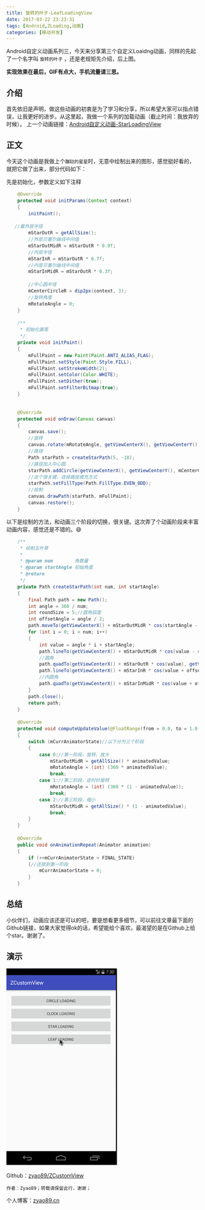 ```yaml
---
title: 旋转的叶子-LeafLoadingView
date: 2017-03-22 23:23:31
tags: [Android,ZLoading,动画]
categories: [移动开发]
---
```


Android自定义动画系列三，今天来分享第三个自定义Loaidng动画，同样的先起了一个名字叫 `旋转的叶子` ，还是老规矩先介绍，后上图。

**实现效果在最后，GIF有点大，手机流量请三思。**

## 介绍

首先依旧是声明，做这些动画的初衷是为了学习和分享，所以希望大家可以指点错误，让我更好的进步。从这里起，我做一个系列的加载动画（截止时间：我放弃的时候）。
上一个动画链接：[Android自定义动画-StarLoadingView](https://zyao89.cn/2017/03/22/Android自定义动画-StarLoadingView/)

<!--more-->

## 正文

今天这个动画是我做上个`蹦跶的星星`时，无意中绘制出来的图形，感觉挺好看的，就把它做了出来，部分代码如下：

先是初始化，参数定义如下注释

```java
    @Override
    protected void initParams(Context context)
    {
        initPaint();

   //最外层半径
        mStarOutR = getAllSize();
        //外层贝塞尔曲线中间值
        mStarOutMidR = mStarOutR * 0.9f;
        //内层半径
        mStarInR = mStarOutR * 0.7f;
        //内层贝塞尔曲线中间值
        mStarInMidR = mStarOutR * 0.3f;

        //中心圆半径
        mCenterCircleR = dip2px(context, 3);
        //旋转角度
        mRotateAngle = 0;
    }

    /**
     * 初始化画笔
     */
    private void initPaint()
    {
        mFullPaint = new Paint(Paint.ANTI_ALIAS_FLAG);
        mFullPaint.setStyle(Paint.Style.FILL);
        mFullPaint.setStrokeWidth(2);
        mFullPaint.setColor(Color.WHITE);
        mFullPaint.setDither(true);
        mFullPaint.setFilterBitmap(true);
    }

```

```java

    @Override
    protected void onDraw(Canvas canvas)
    {
        canvas.save();
        //旋转
        canvas.rotate(mRotateAngle, getViewCenterX(), getViewCenterY());
        //路径
        Path starPath = createStarPath(5, -18);
        //路径加入中心圆
        starPath.addCircle(getViewCenterX(), getViewCenterY(), mCenterCircleR, Path.Direction.CW);
        //这个很关键，选择路径填充方式
        starPath.setFillType(Path.FillType.EVEN_ODD);
        //绘制
        canvas.drawPath(starPath, mFullPaint);
        canvas.restore();
    }

```

以下是绘制的方法，和动画三个阶段的切换，很关键。这次弄了个动画阶段来丰富动画内容，感觉还是不错的。😄

```java
    /**
     * 绘制五叶草
     *
     * @param num        角数量
     * @param startAngle 初始角度
     * @return
     */
    private Path createStarPath(int num, int startAngle)
    {
        final Path path = new Path();
        int angle = 360 / num;
        int roundSize = 5;//圆角弧度
        int offsetAngle = angle / 2;
        path.moveTo(getViewCenterX() + mStarOutMidR * cos(startAngle - roundSize), getViewCenterY() + mStarOutMidR * sin(startAngle - roundSize));
        for (int i = 0; i < num; i++)
        {
            int value = angle * i + startAngle;
            path.lineTo(getViewCenterX() + mStarOutMidR * cos(value - roundSize), getViewCenterY() + mStarOutMidR * sin(value - roundSize));
            //圆角
            path.quadTo(getViewCenterX() + mStarOutR * cos(value), getViewCenterY() + mStarOutR * sin(value), getViewCenterX() + mStarOutMidR * cos(value + roundSize), getViewCenterY() + mStarOutMidR * sin(value + roundSize));
            path.lineTo(getViewCenterX() + mStarInR * cos(value + offsetAngle - roundSize), getViewCenterY() + mStarInR * sin(value + offsetAngle - roundSize));
            //内圆角
            path.quadTo(getViewCenterX() + mStarInMidR * cos(value + offsetAngle), getViewCenterY() + mStarInMidR * sin(value + offsetAngle), getViewCenterX() + mStarInR * cos(value + offsetAngle + roundSize), getViewCenterY() + mStarInR * sin(value + offsetAngle + roundSize));
        }
        path.close();
        return path;
    }

    @Override
    protected void computeUpdateValue(@FloatRange(from = 0.0, to = 1.0) float animatedValue)
    {
        switch (mCurrAnimatorState)//以下分为三个阶段
        {
            case 0://第一阶段，旋转、放大
                mStarOutMidR = getAllSize() * animatedValue;
                mRotateAngle = (int) (360 * animatedValue);
                break;
            case 1://第二阶段，逆时针旋转
                mRotateAngle = (int) (360 * (1 - animatedValue));
                break;
            case 2://第三阶段，缩小
                mStarOutMidR = getAllSize() * (1 - animatedValue);
                break;
        }
    }

    @Override
    public void onAnimationRepeat(Animator animation)
    {
        if (++mCurrAnimatorState > FINAL_STATE)
        {//还原到第一阶段
            mCurrAnimatorState = 0;
        }
    }


```

## 总结

小伙伴们，动画应该还是可以的吧，要是想看更多细节，可以前往文章最下面的Github链接，如果大家觉得ok的话，希望能给个喜欢，最渴望的是在Github上给个star。谢谢了。

## 演示

![动画演示图](./leaf_loading.gif)

Github：[zyao89/ZCustomView](https://github.com/zyao89/ZCustomView)

`作者：Zyao89；转载请保留此行，谢谢；`

个人博客：[zyao89.cn](http://zyao89.github.io)
